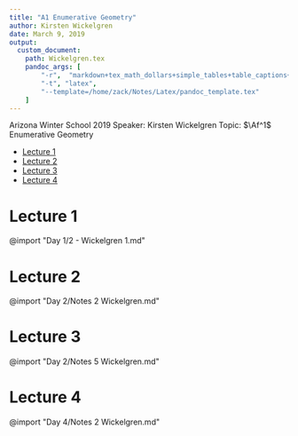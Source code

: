 ```yaml
---
title: "A1 Enumerative Geometry"
author: Kirsten Wickelgren
date: March 9, 2019
output:
  custom_document:
    path: Wickelgren.tex
    pandoc_args: [
        "-r",  "markdown+tex_math_dollars+simple_tables+table_captions+yaml_metadata_block+smart",
        "-t", "latex",
        "--template=/home/zack/Notes/Latex/pandoc_template.tex"
    ]
---
```


Arizona Winter School 2019
Speaker: Kirsten Wickelgren
Topic: $\Af^1$ Enumerative Geometry

- [Lecture 1](#lecture-1)
- [Lecture 2](#lecture-2)
- [Lecture 3](#lecture-3)
- [Lecture 4](#lecture-4)

# Lecture 1
@import "Day 1/2 - Wickelgren 1.md"

# Lecture 2
@import "Day 2/Notes 2 Wickelgren.md"

# Lecture 3
@import "Day 2/Notes 5 Wickelgren.md"

# Lecture 4
@import "Day 4/Notes 2 Wickelgren.md"